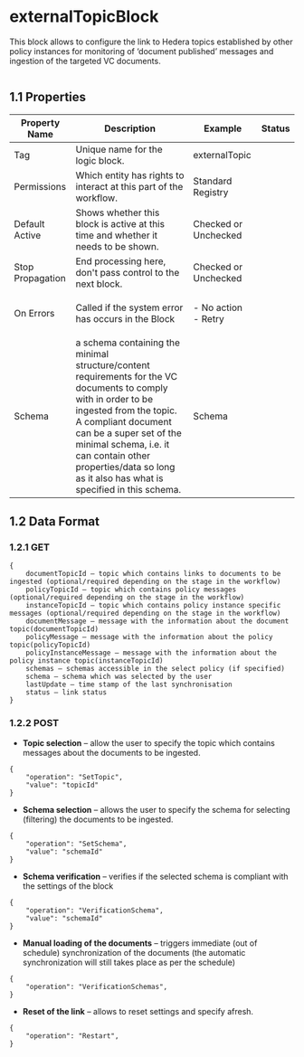 # externalTopicBlock

This block allows to configure the link to Hedera topics established by other policy instances for monitoring of ‘document published’ messages and ingestion of the targeted VC documents.

<figure><img src="../../../../.gitbook/assets/image (11).png" alt=""><figcaption></figcaption></figure>

## 1.1 Properties

| Property Name    | Description                                                                                                                                                                                                                                                                                                  | Example                        | Status |
| ---------------- | ------------------------------------------------------------------------------------------------------------------------------------------------------------------------------------------------------------------------------------------------------------------------------------------------------------ | ------------------------------ | ------ |
| Tag              | Unique name for the logic block.                                                                                                                                                                                                                                                                             | externalTopic                  |        |
| Permissions      | Which entity has rights to interact at this part of the workflow.                                                                                                                                                                                                                                            | Standard Registry              |        |
| Default Active   | Shows whether this block is active at this time and whether it needs to be shown.                                                                                                                                                                                                                            | Checked or Unchecked           |        |
| Stop Propagation | End processing here, don't pass control to the next block.                                                                                                                                                                                                                                                   | Checked or Unchecked           |        |
| On Errors        | Called if the system error has occurs in the Block                                                                                                                                                                                                                                                           | <p>- No action<br> - Retry</p> |        |
| Schema           | a schema containing the minimal structure/content requirements for the VC documents to comply with in order to be ingested from the topic. A compliant document can be a super set of the minimal schema, i.e. it can contain other properties/data so long as it also has what is specified in this schema. | Schema                         |        |

## 1.2 Data Format

### 1.2.1 GET

```
{
    documentTopicId – topic which contains links to documents to be ingested (optional/required depending on the stage in the workflow)
    policyTopicId – topic which contains policy messages (optional/required depending on the stage in the workflow)
    instanceTopicId – topic which contains policy instance specific messages (optional/required depending on the stage in the workflow)
    documentMessage – message with the information about the document topic(documentTopicId)
    policyMessage – message with the information about the policy topic(policyTopicId)
    policyInstanceMessage – message with the information about the policy instance topic(instanceTopicId)
    schemas – schemas accessible in the select policy (if specified)
    schema – schema which was selected by the user
    lastUpdate – time stamp of the last synchronisation
    status – link status
}

```

### 1.2.2 POST

* **Topic selection** – allow the user to specify the topic which contains messages about the documents to be ingested.

```
{
    "operation": "SetTopic",
    "value": "topicId"
}
```

* **Schema selection** – allows the user to specify the schema for selecting (filtering) the documents to be ingested.

```
{
    "operation": "SetSchema",
    "value": "schemaId"
}
```

* **Schema verification** – verifies if the selected schema is compliant with the settings of the block

```
{
    "operation": "VerificationSchema",
    "value": "schemaId"
}
```

* **Manual loading of the documents** – triggers immediate (out of schedule) synchronization of the documents (the automatic synchronization will still takes place as per the schedule)

```
{
    "operation": "VerificationSchemas",
}
```

* **Reset of the link** – allows to reset settings and specify afresh.

```
{
    "operation": "Restart",
}
```
